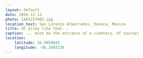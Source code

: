 ```yaml
---
layout: default
date: 2016-12-13
photo: 1483237903.jpg
location_text: San Lorenzo Albarradas, Oaxaca, Mexico
title: An alley like that...
caption: ... must be the entrance of a cimetery. Of course!
location:
    latitude: 16.9058643
    longitude: -96.2603236
---
```

